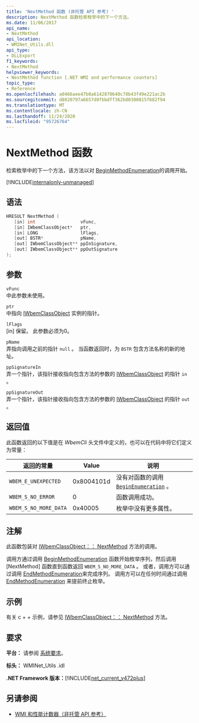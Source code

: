 ```yaml
---
title: 'NextMethod 函数 (非托管 API 参考) '
description: NextMethod 函数检索枚举中的下一个方法。
ms.date: 11/06/2017
api_name:
- NextMethod
api_location:
- WMINet_Utils.dll
api_type:
- DLLExport
f1_keywords:
- NextMethod
helpviewer_keywords:
- NextMethod function [.NET WMI and performance counters]
topic_type:
- Reference
ms.openlocfilehash: a0466aee47b0a6142870640c78b43f49e221ac2b
ms.sourcegitcommit: d8020797a6657d0fbbdff362b80300815f682f94
ms.translationtype: MT
ms.contentlocale: zh-CN
ms.lasthandoff: 11/24/2020
ms.locfileid: "95726764"
---
```

# <a name="nextmethod-function"></a>NextMethod 函数

检索枚举中的下一个方法，该方法以对 [BeginMethodEnumeration](beginmethodenumeration.md)的调用开始。  

[!INCLUDE[internalonly-unmanaged](../../../../includes/internalonly-unmanaged.md)]
  
## <a name="syntax"></a>语法  
  
```cpp  
HRESULT NextMethod (
   [in] int                 vFunc,
   [in] IWbemClassObject*   ptr,
   [in] LONG                lFlags,
   [out] BSTR*              pName,
   [out] IWbemClassObject** ppInSignature,
   [out] IWbemClassObject** ppOutSignature
);
```  

## <a name="parameters"></a>参数

`vFunc`  
中此参数未使用。

`ptr`  
中指向 [IWbemClassObject](/windows/desktop/api/wbemcli/nn-wbemcli-iwbemclassobject) 实例的指针。

`lFlags`  
[in] 保留。 此参数必须为0。

`pName`  
弄指向调用之前的指针 `null` 。 当函数返回时，为 `BSTR` 包含方法名称的新的地址。

`ppSignatureIn`  
弄一个指针，该指针接收指向包含方法的参数的 [IWbemClassObject](/windows/desktop/api/wbemcli/nn-wbemcli-iwbemclassobject) 的指针 `in` 。

`ppSignatureOut`  
弄一个指针，该指针接收指向包含方法的参数的 [IWbemClassObject](/windows/desktop/api/wbemcli/nn-wbemcli-iwbemclassobject) 的指针 `out` 。

## <a name="return-value"></a>返回值

此函数返回的以下值是在 *WbemCli* 头文件中定义的，也可以在代码中将它们定义为常量：

|返回的常量  |Value  |说明  |
|---------|---------|---------|
| `WBEM_E_UNEXPECTED` | 0x8004101d | 没有对函数的调用 [`BeginEnumeration`](beginenumeration.md) 。 |
| `WBEM_S_NO_ERROR` | 0 | 函数调用成功。  |
| `WBEM_S_NO_MORE_DATA` | 0x40005 | 枚举中没有更多属性。 |
  
## <a name="remarks"></a>注解

此函数包装对 [IWbemClassObject：： NextMethod](/windows/desktop/api/wbemcli/nf-wbemcli-iwbemclassobject-nextmethod) 方法的调用。

调用方通过调用 [BeginMethodEnumeration](beginmethodenumeration.md) 函数开始枚举序列，然后调用 [NextMethod] 函数直到函数返回 `WBEM_S_NO_MORE_DATA` 。 或者，调用方可以通过调用 [EndMethodEnumeration](endmethodenumeration.md)来完成序列。 调用方可以在任何时间通过调用 [EndMethodEnumeration](endmethodenumeration.md) 来提前终止枚举。

## <a name="example"></a>示例

有关 c + + 示例，请参见 [IWbemClassObject：： NextMethod](/windows/desktop/api/wbemcli/nf-wbemcli-iwbemclassobject-nextmethod) 方法。

## <a name="requirements"></a>要求  

 **平台：** 请参阅 [系统要求](../../get-started/system-requirements.md)。  
  
 **标头：** WMINet_Utils .idl  
  
 **.NET Framework 版本：**[!INCLUDE[net_current_v472plus](../../../../includes/net-current-v472plus.md)]  
  
## <a name="see-also"></a>另请参阅

- [WMI 和性能计数器（非托管 API 参考）](index.md)
